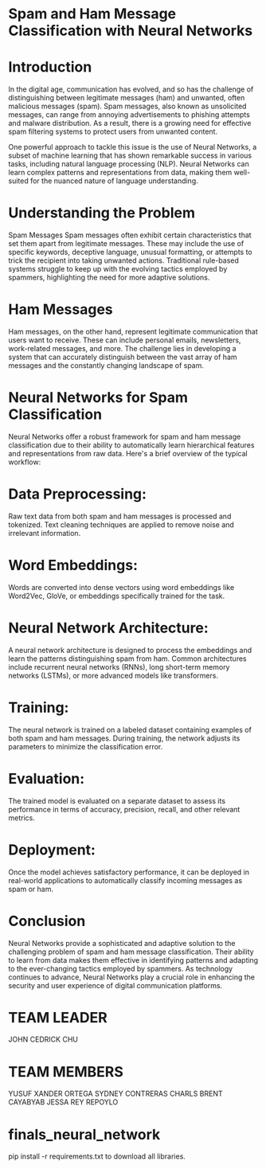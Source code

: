 # Spam and Ham Message Classification with Neural Networks


# Introduction
In the digital age, communication has evolved, and so has the challenge of distinguishing between legitimate messages (ham) and unwanted, often malicious messages (spam). Spam messages, also known as unsolicited messages, can range from annoying advertisements to phishing attempts and malware distribution. As a result, there is a growing need for effective spam filtering systems to protect users from unwanted content.

One powerful approach to tackle this issue is the use of Neural Networks, a subset of machine learning that has shown remarkable success in various tasks, including natural language processing (NLP). Neural Networks can learn complex patterns and representations from data, making them well-suited for the nuanced nature of language understanding.

# Understanding the Problem
Spam Messages
Spam messages often exhibit certain characteristics that set them apart from legitimate messages. These may include the use of specific keywords, deceptive language, unusual formatting, or attempts to trick the recipient into taking unwanted actions. Traditional rule-based systems struggle to keep up with the evolving tactics employed by spammers, highlighting the need for more adaptive solutions.

# Ham Messages
Ham messages, on the other hand, represent legitimate communication that users want to receive. These can include personal emails, newsletters, work-related messages, and more. The challenge lies in developing a system that can accurately distinguish between the vast array of ham messages and the constantly changing landscape of spam.

# Neural Networks for Spam Classification
Neural Networks offer a robust framework for spam and ham message classification due to their ability to automatically learn hierarchical features and representations from raw data. Here's a brief overview of the typical workflow:

# Data Preprocessing:

Raw text data from both spam and ham messages is processed and tokenized.
Text cleaning techniques are applied to remove noise and irrelevant information.

# Word Embeddings:

Words are converted into dense vectors using word embeddings like Word2Vec, GloVe, or embeddings specifically trained for the task.

# Neural Network Architecture:

A neural network architecture is designed to process the embeddings and learn the patterns distinguishing spam from ham.
Common architectures include recurrent neural networks (RNNs), long short-term memory networks (LSTMs), or more advanced models like transformers.

# Training:

The neural network is trained on a labeled dataset containing examples of both spam and ham messages.
During training, the network adjusts its parameters to minimize the classification error.

# Evaluation:

The trained model is evaluated on a separate dataset to assess its performance in terms of accuracy, precision, recall, and other relevant metrics.

# Deployment:

Once the model achieves satisfactory performance, it can be deployed in real-world applications to automatically classify incoming messages as spam or ham.

# Conclusion

Neural Networks provide a sophisticated and adaptive solution to the challenging problem of spam and ham message classification. Their ability to learn from data makes them effective in identifying patterns and adapting to the ever-changing tactics employed by spammers. As technology continues to advance, Neural Networks play a crucial role in enhancing the security and user experience of digital communication platforms.

# TEAM LEADER
JOHN CEDRICK CHU

# TEAM MEMBERS 
YUSUF XANDER ORTEGA 
SYDNEY CONTRERAS
CHARLS BRENT  CAYABYAB
JESSA REY REPOYLO
# finals_neural_network
pip install -r requirements.txt to download all libraries.
